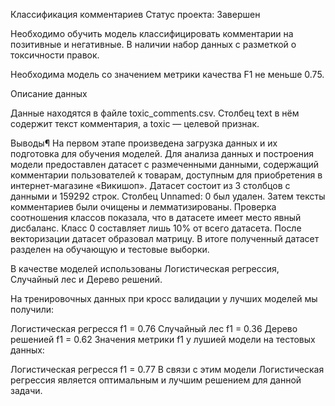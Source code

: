 Классификация комментариев
Статус проекта: Завершен

Необходимо обучить модель классифицировать комментарии на позитивные и негативные. В наличии набор данных с разметкой о токсичности правок.

Необходима модель со значением метрики качества F1 не меньше 0.75.


Описание данных

Данные находятся в файле toxic_comments.csv. 
Столбец text в нём содержит текст комментария, а toxic — целевой признак.

Выводы¶
На первом этапе произведена загрузка данных и их подготовка для обучения моделей. Для анализа данных и построения модели предоставлен датасет с размеченными данными, содержащий комментарии пользователей к товарам, доступным для приобретения в интернет-магазине «Викишоп». Датасет состоит из 3 столбцов с данными и 159292 строк. Столбец Unnamed: 0 был удален. Затем тексты комментариев были очищены и лемматизированы. Проверка соотношения классов показала, что в датасете имеет место явный дисбаланс. Класс 0 составляет лишь 10% от всего датасета. После векторизации датасет образовал матрицу. В итоге полученный датасет разделен на обучающую и тестовые выборки.

В качестве моделей использованы Логистическая регрессия, Случайный лес и Дерево решений.

На тренировочных данных при кросс валидации у лучших моделей мы получили:

Логистическая регресся f1 = 0.76
Случайный лес f1 = 0.36
Дерево решенией f1 = 0.62
Значения метрики f1 у лушией модели на тестовых данных:

Логистическая регресся f1 = 0.77
В связи с этим модели Логистическая регрессия является оптимальным и лучшим решением для данной задачи.